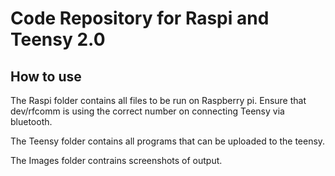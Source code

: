 # Code Repository for Raspi and Teensy 2.0

## How to use

The Raspi folder contains all files to be run on Raspberry pi. Ensure that dev/rfcomm is using the correct number on connecting Teensy via bluetooth.

The Teensy folder contains all programs that can be uploaded to the teensy.

The Images folder contrains screenshots of output.
